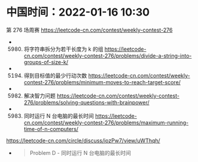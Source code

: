 
# 中国时间：2022-01-16 10:30

第 276 场周赛 https://leetcode-cn.com/contest/weekly-contest-276
- 5980. 将字符串拆分为若干长度为 k 的组 https://leetcode-cn.com/contest/weekly-contest-276/problems/divide-a-string-into-groups-of-size-k/
- 5194. 得到目标值的最少行动次数 https://leetcode-cn.com/contest/weekly-contest-276/problems/minimum-moves-to-reach-target-score/
- 5982. 解决智力问题 https://leetcode-cn.com/contest/weekly-contest-276/problems/solving-questions-with-brainpower/
- 5983. 同时运行 N 台电脑的最长时间 https://leetcode-cn.com/contest/weekly-contest-276/problems/maximum-running-time-of-n-computers/

https://leetcode-cn.com/circle/discuss/iozPw7/view/uWThqh/
- > Problem D - 同时运行 N 台电脑的最长时间
